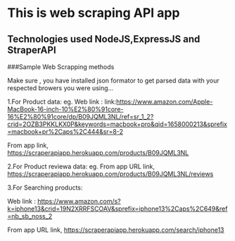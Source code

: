 # This is web scraping API app

## Technologies used NodeJS,ExpressJS and StraperAPI

###Sample Web Scrapping methods 

Make sure , you have installed json formator to get parsed data with your respected browers you were using... 

1.For Product data:
eg.
Web link : link:https://www.amazon.com/Apple-MacBook-16-inch-10%E2%80%91core-16%E2%80%91core/dp/B09JQML3NL/ref=sr_1_2?crid=2OZB3PKKLKX0P&keywords=macbook+pro&qid=1658000213&sprefix=macbook+pr%2Caps%2C444&sr=8-2

From app link, https://scraperapiapp.herokuapp.com/products/B09JQML3NL

2.For Product reviewa data:
eg.
From app URL link, https://scraperapiapp.herokuapp.com/products/B09JQML3NL/reviews

3.For Searching products:

Web link : https://www.amazon.com/s?k=iphone13&crid=19N2XRRFSCOAV&sprefix=iphone13%2Caps%2C649&ref=nb_sb_noss_2

From app URL link, https://scraperapiapp.herokuapp.com/search/iphone13